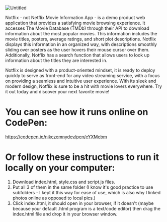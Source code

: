 ![Untitled](https://github.com/nikczemnydev/Notflix/assets/136376818/b625a718-013c-4af3-b996-a5fa8d69cbd5)

Notflix - not Netflix Movie Information App - is a demo product web application that provides a satisfying movie browsing experience. It accesses The Movie Database (TMDb) through their API to download information about the most popular movies. This information includes the movie titles, posters, average ratings, and short plot descriptions. Notflix displays this information in an organized way, with descriptions smoothly sliding over posters as the user hovers their mouse cursor over them. Additionally, Notflix has a search function that allows users to look up information about the titles they are interested in.

Notflix is designed with a product-oriented mindset, it is ready to deploy quickly to serve as front-end for any video streaming service, with a focus on providing a seamless and intuitive user experience. With its sleek and modern design, Notflix is sure to be a hit with movie lovers everywhere. Try it out today and discover your next favorite movie!

# You can see how it runs online on CodePen: #
https://codepen.io/nikczemnydev/pen/eYXMebm

# Or follow these instructions to run it locally on your computer: #
1. Download index.html, style.css and script.js files.
2. Put all 3 of them in the same folder (I know it's good practice to use subfolders - I kept it this way for ease of use, which is also why I linked photos online as opposed to local pics.)
3. Click index.html, it should open in your browser, if it doesn't (maybe because your default .html program is a text/code editor) then drag the index.html file and drop it in your browser window.

